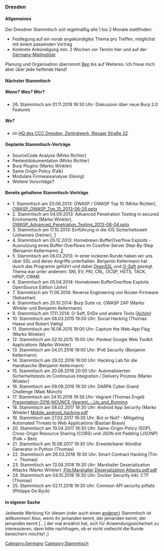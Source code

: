 ### Dresden

#### Allgemeines

Der Dresdner Stammtisch soll regelmäßig alle 1 bis 2 Monate stattfinden:

  - Festlegung auf ein vorab angekündigtes Thema pro Treffen, möglichst
    mit einem passenden Vortrag
  - Konkrete Ankündigung min. 2 Wochen vor Termin hier und auf der
    [Germany-Mailingliste](https://groups.google.com/a/owasp.org/group/germany-chapter/)

Planung und Organisation übernimmt
[Ben](mailto:benjamin.kellermann@gmx.de) bis auf Weiteres. Ich freue
mich aber über jede helfende Hand\!

#### Nächster Stammtisch

##### Wann? Was? Wer?

  - 26\. Stammtisch am 01.11.2019 19:30 Uhr: Diskussion über neue Burp
    2.0 Features

##### Wo?

  - im [HQ des CCC Dresden, Zentralwerk, Riesaer
    Straße 32](http://c3d2.de/space.html)

#### Geplante Stammtisch-Vorträge

  - SourceCode Analyse (Mirko Richter)
  - Pentestdokumentation (Mirko Richter)
  - Burp Plugins (Marko Winkler)
  - Same Origin Policy (Falk)
  - Modulare Firmwareanalyse (Georg)
  - Weitere Vorschläge?

#### Bereits gehaltene Stammtisch-Vorträge

  - 1\. Stammtisch am 20.06.2013: OWASP / OWASP Top 10 (Mirko Richter),
    [OWASP_OWASP_Top_10_2013-06-20.pptx](https://www.owasp.org/images/b/ba/OWASP_OWASP_Top_10_2013-06-20.pptx)
  - 2\. Stammtisch am 04.09.2013: Advanced Penetration Testing in
    secured Enviroments (Marko Winkler),
    [OWASP_Advanced_Penetration_Testing_2013-08-04.pptx](https://www.owasp.org/images/3/33/OWASP_Advanced_Penetration_Testing_2013-08-04.pptx)
  - 3\. Stammtisch am 17.10.2013: Einführung in die iOS Sicherheitswelt
    (Johannes Greiner),
    [1](https://www.owasp.org/images/3/3c/OWASP_Einfuehrung_in_die_iOS_Sicherheitswelt.pdf)
  - 4\. Stammtisch am 05.12.2013: Homebrewn BufferOverflow Exploits -
    Ausnutzung eines Buffer-Overflows im Cossfire-Server Step-By-Step
    (Benjamin Kellermann).
    [2](https://www.owasp.org/images/0/00/04_stammtisch_dd.zip)
  - 5\. Stammtisch am 06.03.2013: In einer lockeren Runde haben wir uns
    über SSL und deren Angriffe unterhalten. Benjamin Kellermann hat
    durch das Programm geführt und dabei
    [OpenSSL](https://www.openssl.org/) und
    [O-Saft](https://www.owasp.org/index.php/O-Saft) gezeigt. Thema war
    unter anderem: SNI, EV, PKI, CRL, OCSP, HSTS, TACK, HPKP, CRIME
  - 6\. Stammtisch am 05.04.2014: Homebrewn BufferOverflow Exploits
    OpenSource Edition (John)
  - 7\. Stammtisch am 11.06.2014: Reverse Engineering von
    Router-Firmware (Sebastian)
  - 8\. Stammtisch am 20.10.2014: Burp Suite vs. OWASP ZAP (Marko
    Winkler und Benjamin Kellermann)
  - 9\. Stammtisch am 17.11.2014: O-Saft, EnDe und andere Tools
    ([Achim](User:Achim "wikilink"))
  - 10\. Stammtisch am 06.03.2015 19:00 Uhr: Social Hacking (Thomas
    Haase und Robert Vattig)
  - 11\. Stammtisch am 16.06.2015 19:00 Uhr: Capture the Web-App Flag
    (Marko Winkler)
  - 12\. Stammtisch am 02.10.2015 19:00 Uhr: Pentest Google Web Toolkit
    Applications (Marko Winkler)
  - 13\. Stammtisch am 04.01.2016 19:00 Uhr: IPv6 Security (Benjamin
    Kellermann)
  - 14\. Stammtisch am 29.02.2016 19:00 Uhr: Hacking Lab für die
    Handtasche (Benjamin Kellermann)
  - 15\. Stammtisch am 20.06.2016 20:00 Uhr: Automatisierten
    Sicherheitstests im Continuous Integration / Delivery Prozess (Marko
    Winkler)
  - 16\. Stammtisch am 09.09.2016 19:30 Uhr: DARPA Cyber Grand Challenge
    (Maik Münch)
  - 17\. Stammtisch am 24.10.2016 19:30 Uhr: Vagrant (Thomas Engel)
    [Presentation-2016-NOUNCE-Vagrant_-_Up_and_Running](https://www.owasp.org/images/a/a8/Presentation-2016-NOUNCE-Vagrant_-_Up_and_Running-v2.4.pdf)
  - 18\. Stammtisch am 08.02.2017 19:30 Uhr: Android App Security (Marko
    Winkler)
    [Mobile_android_hacking.pdf](https://www.owasp.org/images/8/8f/Mobile_android_hacking.pdf)
  - 19\. Stammtisch am 27.02.2017 19:30 Uhr: Bot or Not? - Mitigating
    Automated Threats to Web Applications (Bastian Braun)
  - 20\. Stammtisch am 10.04.2017 19:30 Uhr: Same-Origin-Policy (SOP),
    Cross-Origin Resource Sharing (CORS) und JSON mit Padding (JSONP)
    (Falk + Ben)
  - 21\. Stammtisch am 15.06.2017 19:30 Uhr: Erweiterbarer Wordlist
    Generator in Python (Thomas)
  - 22\. Stammtisch am 26.03.2018 19:30 Uhr: Smart Contract Hacking (Tim
    + Thomas)
  - 23\. Stammtisch am 13.08.2018 19:30 Uhr: Marshaller Deserialization
    Attacks (Marko Winkler) [:<File:Marshaller> Deserialization
    Attacks.pdf.pdf](:File:Marshaller_Deserialization_Attacks.pdf.pdf "wikilink")
  - 24\. Stammtisch am 04.10.2018 19:30 Uhr: Docker Security inkl. CTF
    (Thomas)
  - 25\. Stammtisch am 02.11.2018 19:30 Uhr: Common API security
    pitfalls (Philippe De Ryck)

#### In eigener Sache

Jedwede Werbung für diesen (oder auch einen
[anderen](Germany/Stammtisch_Initiative "wikilink")) Stammtisch ist
willkommen\! Also, wenn ihr jemanden kennt, der jemanden kennt, der
jemanden kennt \[...\] der mal erwähnt hat, sich für
Anwendungssicherheit zu interessieren, dann bitte nachfragen, ob er
nicht vielleicht die Runde bereichern möchte\! ;)

[Category:Germany](Category:Germany "wikilink")
[Category:Stammtisch](Category:Stammtisch "wikilink")